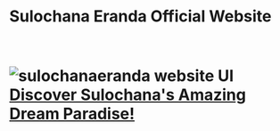 <h1>Sulochana Eranda Official Website<h1>
<br>
<img src="https://sulochanaeranda.github.io/img/works/original-size/Screenshot%202022-02-02%20at%2016-48-39%20Sulochana%20Eranda%20Official%20WebSite.png" alt="sulochanaeranda website UI">
<br>
<a href="https://sulochanaeranda.github.io/">Discover Sulochana's Amazing Dream Paradise!</a>
